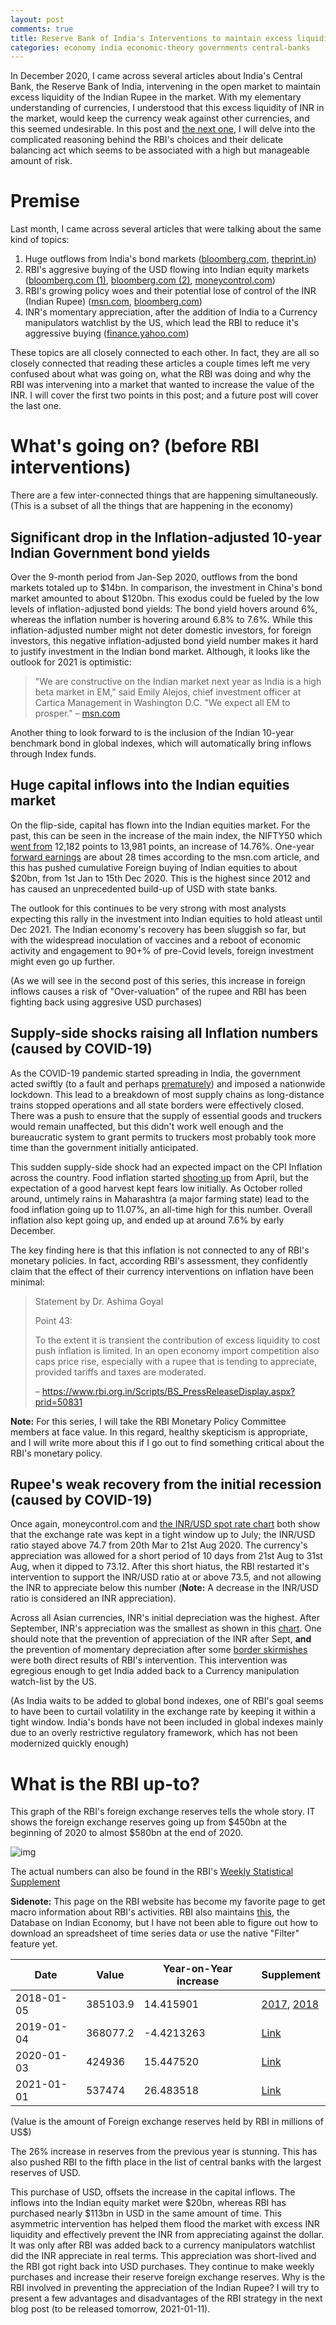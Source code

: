 ```yaml
---
layout: post
comments: true
title: Reserve Bank of India's Interventions to maintain excess liquidity - Part 1
categories: economy india economic-theory governments central-banks
---
```


In December 2020, I came across several articles about India's Central Bank, the Reserve Bank of
India, intervening in the open market to maintain excess liquidity of the Indian Rupee in the
market. With my elementary understanding of currencies, I understood that this excess liquidity of
INR in the market, would keep the currency weak against other currencies, and this seemed
undesirable. In this post and [the next one](file:///central-banks/economic-theory/economy/governments/india/2021/01/11/india-central-bank-interventions-goals-2-the-reasoning/), I will delve into the complicated reasoning behind the
RBI's choices and their delicate balancing act which seems to be associated with a high but
manageable amount of risk.

<!--more-->


# Premise

Last month, I came across several articles that were talking about the same kind of topics:

1.  Huge outflows from India's bond markets ([bloomberg.com](https://www.bloomberg.com/news/articles/2020-12-17/global-investors-are-dumping-indian-bonds-like-never-before), [theprint.in](https://theprint.in/economy/why-global-investors-are-dumping-indian-bonds-like-never-before/569118/))
2.  RBI's aggresive buying of the USD flowing into Indian equity markets ([bloomberg.com (1)](https://www.bloomberg.com/news/articles/2020-12-17/india-re-joins-u-s-watchlist-in-possible-boost-for-rupee-bonds),
    [bloomberg.com (2)](https://www.bloomberg.com/news/articles/2020-12-17/global-investors-are-dumping-indian-bonds-like-never-before), [moneycontrol.com](https://www.moneycontrol.com/news/business/markets/why-is-the-rbi-buying-dollars-aggressively-5536011.html))
3.  RBI's growing policy woes and their potential lose of control of the INR (Indian Rupee)
    ([msn.com](https://www.msn.com/en-us/money/markets/rupee-bonds-joining-stocks-rally-may-add-to-india-s-policy-woes/ar-BB1c9DeE), [bloomberg.com](https://www.bloomberg.com/news/articles/2020-12-15/wave-of-foreign-money-threatens-india-s-tight-grip-on-the-rupee))
4.  INR's momentary appreciation, after the addition of India to a Currency manipulators watchlist by
    the US, which lead the RBI to reduce it's aggressive buying ([finance.yahoo.com](https://finance.yahoo.com/news/rupee-hits-over-5-month-053059368.html))

These topics are all closely connected to each other. In fact, they are all so closely connected
that reading these articles a couple times left me very confused about what was going on, what the
RBI was doing and why the RBI was intervening into a market that wanted to increase the value of the
INR. I will cover the first two points in this post; and a future post will cover the last one.


# What's going on? (before RBI interventions)

There are a few inter-connected things that are happening simultaneously. (This is a subset of all
the things that are happening in the economy)


## Significant drop in the Inflation-adjusted 10-year Indian Government bond yields

Over the 9-month period from Jan-Sep 2020, outflows from the bond markets totaled up to $14bn. In
comparison, the investment in China's bond market amounted to about $120bn. This exodus could be fueled by
the low levels of inflation-adjusted bond yields: The bond yield hovers around 6%, whereas
the inflation number is hovering around 6.8% to 7.6%. While this inflation-adjusted number might not
deter domestic investors, for foreign investors, this negative inflation-adjusted bond yield
number makes it hard to justify investment in the Indian bond market. Although, it looks like
the outlook for 2021 is optimistic:

> "We are constructive on the Indian market next year as India is a high beta market in EM," said
> Emily Alejos, chief investment officer at Cartica Management in Washington D.C. "We expect all EM to
> prosper."
> &#x2013; [msn.com](https://www.msn.com/en-us/money/markets/rupee-bonds-joining-stocks-rally-may-add-to-india-s-policy-woes/ar-BB1c9DeE)

Another thing to look forward to is the inclusion of the Indian 10-year benchmark bond in global
indexes, which will automatically bring inflows through Index funds.


## Huge capital inflows into the Indian equities market

On the flip-side, capital has flown into the Indian equities market. For the past, this can be seen
in the increase of the main index, the NIFTY50 which [went from](https://yhoo.it/3sdB3U0) 12,182 points to 13,981 points, an
increase of 14.76%. One-year [forward earnings](https://www.investopedia.com/terms/f/fowardlookingearnings.asp) are about 28 times according to the msn.com article,
and this has pushed cumulative Foreign buying of Indian equities to about $20bn, from 1st Jan to
15th Dec 2020. This is the highest since 2012 and has caused an unprecedented build-up of USD with
state banks.

The outlook for this continues to be very strong with most analysts expecting this rally in the
investment into Indian equities to hold atleast until Dec 2021. The Indian economy's recovery has
been sluggish so far, but with the widespread inoculation of vaccines and a reboot of economic
activity and engagement to 90+% of pre-Covid levels, foreign investment might even go up further.

(As we will see in the second post of this series, this increase in foreign inflows causes a risk of
"Over-valuation" of the rupee and RBI has been fighting back using aggresive USD purchases)


## Supply-side shocks raising all Inflation numbers (caused by COVID-19)

As the COVID-19 pandemic started spreading in India, the government acted swiftly (to a fault and
perhaps [prematurely](https://theprint.in/opinion/lockdown-or-not-covid-19-raises-key-questions-on-decision-making-in-a-democracy-like-india/391725/)) and imposed a nationwide lockdown. This lead to a breakdown of most supply
chains as long-distance trains stopped operations and all state borders were effectively
closed. There was a push to ensure that the supply of essential goods and truckers would remain
unaffected, but this didn't work well enough and the bureaucratic system to grant permits to
truckers most probably took more time than the government initially anticipated.

This sudden supply-side shock had an expected impact on the CPI Inflation across the country. Food
inflation started [shooting up](https://www.reuters.com/article/india-economy-inflation-idINKBN27T20U?edition-redirect=in) from April, but the expectation of a good harvest kept fears low
initially. As October rolled around, untimely rains in Maharashtra (a major farming state) lead to
the food inflation going up to 11.07%, an all-time high for this number. Overall inflation also kept
going up, and ended up at around 7.6% by early December.

The key finding here is that this inflation is <span class="underline">not</span> connected to any of RBI's monetary policies. In
fact, according RBI's assessment, they confidently claim that the effect of their currency
interventions on inflation have been minimal:

> Statement by Dr. Ashima Goyal
>
> Point 43:
>
> To the extent it is transient the contribution of excess liquidity to cost push inflation is
> limited. In an open economy import competition also caps price rise, especially with a rupee that is
> tending to appreciate, provided tariffs and taxes are moderated.
>
> &#x2013; <https://www.rbi.org.in/Scripts/BS_PressReleaseDisplay.aspx?prid=50831>

**Note:** For this series, I will take the RBI Monetary Policy Committee members at face value. In
this regard, healthy skepticism is appropriate, and I will write more about this if I go out to find
something critical about the RBI's monetary policy.


## Rupee's weak recovery from the initial recession (caused by COVID-19)

Once again, moneycontrol.com and [the INR/USD spot rate chart](https://yhoo.it/3nD5Ia4) both show that the exchange rate was
kept in a tight window up to July; the INR/USD ratio stayed above 74.7 from 20th Mar to 21st
Aug 2020. The currency's appreciation was allowed for a short period of 10 days from 21st Aug to
31st Aug, when it dipped to 73.12. After this short hiatus, the RBI restarted it's intervention to
support the INR/USD ratio at or above 73.5, and not allowing the INR to appreciate below this
number (**Note:** A decrease in the INR/USD ratio is considered an INR appreciation).

Across all Asian currencies, INR's initial depreciation was the highest. After September, INR's
appreciation was the smallest as shown in this [chart](https://images.moneycontrol.com/static-mcnews/2020/07/Rupee-IFA.png). One should note that the prevention of
appreciation of the INR after Sept, **and** the prevention of momentary depreciation after some [border
skirmishes](https://nypost.com/2020/07/06/china-pulls-back-troops-from-india-border-after-skirmish/) were both direct results of RBI's intervention. This intervention was egregious enough to
get India added back to a Currency manipulation watch-list by the US.

(As India waits to be added to global bond indexes, one of RBI's goal seems to have been to curtail
volatility in the exchange rate by keeping it within a tight window. India's bonds have not been
included in global indexes mainly due to an overly restrictive regulatory framework, which has not
been modernized quickly enough)


# What is the RBI up-to?

This graph of the RBI's foreign exchange reserves tells the whole story. IT shows the foreign
exchange reserves going up from $450bn at the beginning of 2020 to almost $580bn at the end of 2020.

![img](/public/img/rbi-foreign-exchange-reserves.png)

The actual numbers can also be found in the RBI's [Weekly Statistical Supplement](https://www.rbi.org.in/Scripts/BS_viewWss.aspx)

**Sidenote:** This page on the RBI website has become my favorite page to get macro information about
RBI's activities. RBI also maintains [this](https://dbie.rbi.org.in/DBIE/dbie.rbi?site=publications), the Database on Indian Economy, but I have not been able
to figure out how to download an spreadsheet of time series data or use the native "Filter" feature
yet.

| Date       | Value    | Year-on-Year increase | Supplement                                                                                                                 |
|------------|----------|-----------------------|----------------------------------------------------------------------------------------------------------------------------|
| 2018-01-05 | 385103.9 | 14.415901             | [2017](https://www.rbi.org.in/Scripts/WSSView.aspx?Id=21114), [2018](https://www.rbi.org.in/Scripts/WSSView.aspx?Id=21894) |
| 2019-01-04 | 368077.2 | -4.4213263            | [Link](https://www.rbi.org.in/Scripts/WSSView.aspx?Id=22684)                                                               |
| 2020-01-03 | 424936   | 15.447520             | [Link](https://www.rbi.org.in/Scripts/WSSView.aspx?Id=23464)                                                               |
| 2021-01-01 | 537474   | 26.483518             | [Link](https://www.rbi.org.in/Scripts/WSSView.aspx?Id=24244)                                                               |

(Value is the amount of Foreign exchange reserves held by RBI in millions of US$)

The 26% increase in reserves from the previous year is stunning. This has also pushed RBI to the
fifth place in the list of central banks with the largest reserves of USD.

This purchase of USD, offsets the increase in the capital inflows. The inflows into the Indian
equity market were $20bn, whereas RBI has purchased nearly $113bn in USD in the same amount of
time. This asymmetric intervention has helped them flood the market with excess INR liquidity and
effectively prevent the INR from appreciating against the dollar. It was only after RBI was added
back to a currency manipulators watchlist did the INR appreciate in real terms.  This appreciation
was short-lived and the RBI got right back into USD purchases. They continue to make weekly
purchases and increase their reserve foreign exchange reserves. Why is the RBI involved in
preventing the appreciation of the Indian Rupee? I will try to present a few advantages and
disadvantages of the RBI strategy in the next blog post (to be released tomorrow, 2021-01-11).
